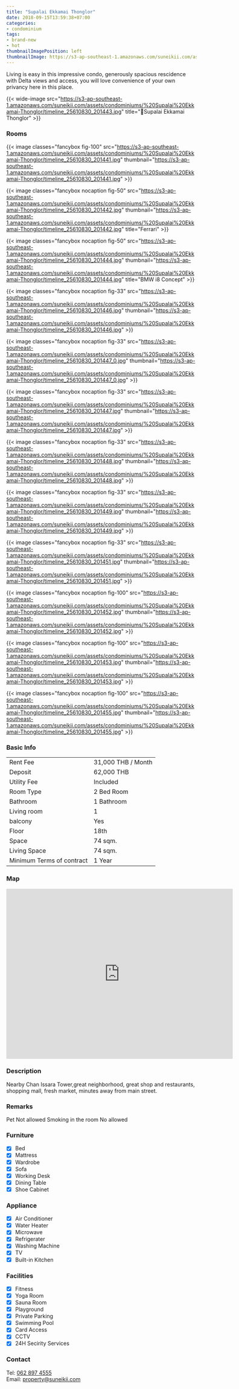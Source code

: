 ```yaml
---
title: "Supalai Ekkamai Thonglor"
date: 2018-09-15T13:59:38+07:00
categories:
- condominium
tags:
- brand-new
- hot
thumbnailImagePosition: left
thumbnailImage: https://s3-ap-southeast-1.amazonaws.com/suneikii.com/assets/condominiums/%20Supalai%20Ekkamai-Thonglor/timeline_25610830_201454.jpg
---
```


Living is easy in this impressive condo, generously spacious rescidence with Delta views and access, you will love convenience of your own privancy here in this place.
<!--more-->

<p></p>

{{< wide-image src="https://s3-ap-southeast-1.amazonaws.com/suneikii.com/assets/condominiums/%20Supalai%20Ekkamai-Thonglor/timeline_25610830_201443.jpg" title="Supalai Ekkamai Thonglor" >}}

### Rooms

<p></p>

{{< image classes="fancybox fig-100" src="https://s3-ap-southeast-1.amazonaws.com/suneikii.com/assets/condominiums/%20Supalai%20Ekkamai-Thonglor/timeline_25610830_201441.jpg" thumbnail="https://s3-ap-southeast-1.amazonaws.com/suneikii.com/assets/condominiums/%20Supalai%20Ekkamai-Thonglor/timeline_25610830_201441.jpg" >}}

{{< image classes="fancybox nocaption fig-50" src="https://s3-ap-southeast-1.amazonaws.com/suneikii.com/assets/condominiums/%20Supalai%20Ekkamai-Thonglor/timeline_25610830_201442.jpg" thumbnail="https://s3-ap-southeast-1.amazonaws.com/suneikii.com/assets/condominiums/%20Supalai%20Ekkamai-Thonglor/timeline_25610830_201442.jpg" title="Ferrari" >}}

{{< image classes="fancybox nocaption fig-50" src="https://s3-ap-southeast-1.amazonaws.com/suneikii.com/assets/condominiums/%20Supalai%20Ekkamai-Thonglor/timeline_25610830_201444.jpg" thumbnail="https://s3-ap-southeast-1.amazonaws.com/suneikii.com/assets/condominiums/%20Supalai%20Ekkamai-Thonglor/timeline_25610830_201444.jpg" title="BMW i8 Concept" >}}

{{< image classes="fancybox nocaption fig-33" src="https://s3-ap-southeast-1.amazonaws.com/suneikii.com/assets/condominiums/%20Supalai%20Ekkamai-Thonglor/timeline_25610830_201446.jpg" thumbnail="https://s3-ap-southeast-1.amazonaws.com/suneikii.com/assets/condominiums/%20Supalai%20Ekkamai-Thonglor/timeline_25610830_201446.jpg" >}}

{{< image classes="fancybox nocaption fig-33" src="https://s3-ap-southeast-1.amazonaws.com/suneikii.com/assets/condominiums/%20Supalai%20Ekkamai-Thonglor/timeline_25610830_201447_0.jpg" thumbnail="https://s3-ap-southeast-1.amazonaws.com/suneikii.com/assets/condominiums/%20Supalai%20Ekkamai-Thonglor/timeline_25610830_201447_0.jpg" >}}

{{< image classes="fancybox nocaption fig-33" src="https://s3-ap-southeast-1.amazonaws.com/suneikii.com/assets/condominiums/%20Supalai%20Ekkamai-Thonglor/timeline_25610830_201447.jpg" thumbnail="https://s3-ap-southeast-1.amazonaws.com/suneikii.com/assets/condominiums/%20Supalai%20Ekkamai-Thonglor/timeline_25610830_201447.jpg" >}}

{{< image classes="fancybox nocaption fig-33" src="https://s3-ap-southeast-1.amazonaws.com/suneikii.com/assets/condominiums/%20Supalai%20Ekkamai-Thonglor/timeline_25610830_201448.jpg" thumbnail="https://s3-ap-southeast-1.amazonaws.com/suneikii.com/assets/condominiums/%20Supalai%20Ekkamai-Thonglor/timeline_25610830_201448.jpg" >}}

{{< image classes="fancybox nocaption fig-33" src="https://s3-ap-southeast-1.amazonaws.com/suneikii.com/assets/condominiums/%20Supalai%20Ekkamai-Thonglor/timeline_25610830_201449.jpg" thumbnail="https://s3-ap-southeast-1.amazonaws.com/suneikii.com/assets/condominiums/%20Supalai%20Ekkamai-Thonglor/timeline_25610830_201449.jpg" >}}


{{< image classes="fancybox nocaption fig-33" src="https://s3-ap-southeast-1.amazonaws.com/suneikii.com/assets/condominiums/%20Supalai%20Ekkamai-Thonglor/timeline_25610830_201451.jpg" thumbnail="https://s3-ap-southeast-1.amazonaws.com/suneikii.com/assets/condominiums/%20Supalai%20Ekkamai-Thonglor/timeline_25610830_201451.jpg" >}}

{{< image classes="fancybox nocaption fig-100" src="https://s3-ap-southeast-1.amazonaws.com/suneikii.com/assets/condominiums/%20Supalai%20Ekkamai-Thonglor/timeline_25610830_201452.jpg" thumbnail="https://s3-ap-southeast-1.amazonaws.com/suneikii.com/assets/condominiums/%20Supalai%20Ekkamai-Thonglor/timeline_25610830_201452.jpg" >}}

{{< image classes="fancybox nocaption fig-100" src="https://s3-ap-southeast-1.amazonaws.com/suneikii.com/assets/condominiums/%20Supalai%20Ekkamai-Thonglor/timeline_25610830_201453.jpg" thumbnail="https://s3-ap-southeast-1.amazonaws.com/suneikii.com/assets/condominiums/%20Supalai%20Ekkamai-Thonglor/timeline_25610830_201453.jpg" >}}

{{< image classes="fancybox nocaption fig-100" src="https://s3-ap-southeast-1.amazonaws.com/suneikii.com/assets/condominiums/%20Supalai%20Ekkamai-Thonglor/timeline_25610830_201455.jpg" thumbnail="https://s3-ap-southeast-1.amazonaws.com/suneikii.com/assets/condominiums/%20Supalai%20Ekkamai-Thonglor/timeline_25610830_201455.jpg" >}}
<p></p>

### Basic Info

|  |  |
|----------|------------|
| Rent Fee | 31,000 THB / Month |
| Deposit  | 62,000 THB |
| Utility Fee | Included |
| Room Type | 2 Bed Room |
| Bathroom | 1 Bathroom |
| Living room | 1 |
| balcony | Yes |
| Floor | 18th |
| Space | 74 sqm. |
| Living Space | 74 sqm. |
| Minimum Terms of contract<br> | 1 Year |

<p></p>

### Map

<p></p>

<iframe width="600" height="450" frameborder="0" style="border:0" src="https://www.google.com/maps/embed/v1/place?q=supalai%20ekkamai-thonglor&key=AIzaSyDdueX_zbg1XGbwPCLZqpc_trVmgbaPs1I" allowfullscreen></iframe>
<p></p>

### Description

<p></p>
Nearby Chan Issara Tower,great neighborhood, great shop and restaurants, shopping mall, fresh market, minutes away from main street.

### Remarks

<p></p>
Pet Not allowed  
Smoking in the room No allowed

### Furniture

- [x] Bed
- [x] Mattress
- [x] Wardrobe
- [x] Sofa
- [x] Working Desk
- [x] Dining Table
- [x] Shoe Cabinet

### Appliance

- [x] Air Conditioner
- [x] Water Heater
- [x] Microwave
- [x] Refrigerater
- [x] Washing Machine
- [x] TV
- [x] Built-in Kitchen

### Facilities

- [x] Fitness
- [x] Yoga Room
- [x] Sauna Room
- [x] Playground
- [x] Private Parking
- [x] Swimming Pool
- [x] Card Access
- [x] CCTV
- [x] 24H Secirity Services

### Contact

Tel: <a href="tel:062 897 4555">062 897 4555</a><br>
Email: <a href="mailto:property@suneikii.com">property@suneikii.com</a>